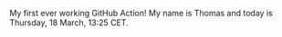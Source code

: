 My first ever working GitHub Action!
My name is Thomas and today is Thursday, 18 March, 13:25 CET. 
